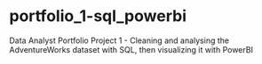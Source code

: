 # portfolio_1-sql_powerbi
Data Analyst Portfolio Project 1 - Cleaning and analysing the AdventureWorks dataset with SQL, then visualizing it with PowerBI
